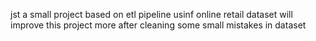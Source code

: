 jst a small project based on etl pipeline usinf online retail dataset
will improve this project more after cleaning some small mistakes in dataset
